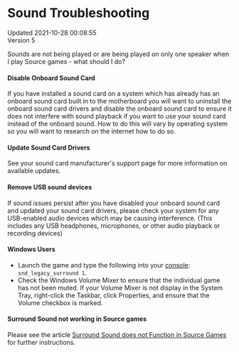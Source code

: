# Sound Troubleshooting
Updated 2021-10-28 00:08:55  
Version 5  

Sounds are not being played or are being played on only one speaker when I play Source games - what should I do?  
  
#### Disable Onboard Sound Card
If you have installed a sound card on a system which has already has an onboard sound card built in to the motherboard you will want to uninstall the onboard sound card drivers and disable the onboard sound card to ensure it does not interfere with sound playback if you want to use your sound card instead of the onboard sound. How to do this will vary by operating system so you will want to research on the internet how to do so.  
  
#### Update Sound Card Drivers
See your sound card manufacturer's support page for more information on available updates.  
  
#### Remove USB sound devices
If sound issues persist after you have disabled your onboard sound card and updated your sound card drivers, please check your system for any USB-enabled audio devices which may be causing interference. (This includes any USB headphones, microphones, or other audio playback or recording devices)  
  
#### Windows Users

* Launch the game and type the following into your [console](https://help.steampowered.com/en/faqs/view/4700-D10E-26BE-DDDD): `snd_legacy_surround 1`.
* Check the Windows Volume Mixer to ensure that the individual game has not been muted. If your Volume Mixer is not display in the System Tray, right-click the Taskbar, click Properties, and ensure that the Volume checkbox is marked.

  
#### Surround Sound not working in Source games
  
Please see the article [Surround Sound does not Function in Source Games](https://help.steampowered.com/en/faqs/view/3DBF-E1FB-ECBF-C448) for further instructions.